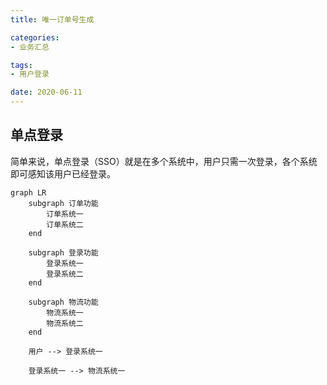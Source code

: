 ```yaml
---
title: 唯一订单号生成

categories:
- 业务汇总

tags:
- 用户登录

date: 2020-06-11
---
```


## 单点登录
简单来说，单点登录（SSO）就是在多个系统中，用户只需一次登录，各个系统即可感知该用户已经登录。

```mermaid
graph LR
    subgraph 订单功能
        订单系统一 
        订单系统二
    end

    subgraph 登录功能
        登录系统一 
        登录系统二
    end

    subgraph 物流功能
        物流系统一 
        物流系统二
    end

    用户 --> 登录系统一

    登录系统一 --> 物流系统一

```